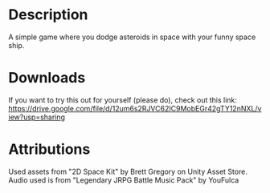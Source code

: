 # Description
A simple game where you dodge asteroids in space with your funny space ship.

# Downloads
If you want to try this out for yourself (please do), check out this link: https://drive.google.com/file/d/12um6s2RJVC62IC9MobEGr42gTY12nNXL/view?usp=sharing

# Attributions
Used assets from "2D Space Kit" by Brett Gregory on Unity Asset Store.
Audio used is from "Legendary JRPG Battle Music Pack" by YouFulca
